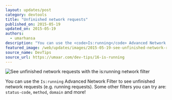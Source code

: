 ```yaml
---
layout: updates/post
category: devtools
title: "Unfinished network requests"
published_on: 2015-05-19
updated_on: 2015-05-19
authors:
  - umarhansa
description: "You can use the <code>Is:running</code> Advanced Network Filter to see unfinished network requests (e.g. running requests)."
featured_image: /web/updates/images/2015-05-19-see-unfinished-network-requests-with-the-is-running-network-filter/is-running.gif
source_name: DevTips
source_url: https://umaar.com/dev-tips/16-is-running
---
```

<img src="/web/updates/images/2015-05-19-see-unfinished-network-requests-with-the-is-running-network-filter/is-running.gif" alt="See unfinished network requests with the is:running network filter">

You can use the <code>Is:running</code> Advanced Network Filter to see unfinished network requests (e.g. running requests). Some other filters you can try are: <code>status-code</code>, <code>method</code>, <code>domain</code> and more!
